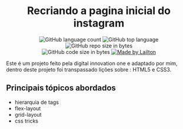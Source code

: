 <h1 align="center"> Recriando a pagina inicial do instagram </h1>

<p align="center">
    <img alt="GitHub language count" src="https://img.shields.io/github/languages/count/Lailton4420/Recriando-a-pagina-inicial-do-insta">

  <img alt="GitHub top language" src="https://img.shields.io/github/languages/top/Lailton4420/Recriando-a-pagina-inicial-do-insta?logo=html">

  <img alt="GitHub repo size in bytes" src="https://img.shields.io/github/repo-size/Lailton4420/Recriando-a-pagina-inicial-do-insta?color=green">

  <br>

  <img alt="GitHub code size in bytes" src="https://img.shields.io/github/last-commit/Lailton4420/Recriando-a-pagina-inicial-do-insta">

  <a href="https://www.linkedin.com/in/Lailton-Soares-perez-2069b072/">
    <img alt="Made by Lailton" src="https://img.shields.io/badge/made%20by-Lailton-%2304D361">
  </a>

  
</p>


<p>Este é um projeto feito pela digital innovation one e adaptado por mim, dentro deste projeto foi transpassado lições sobre : HTML5 e CSS3. </p>
<p>
<h2>Principais tópicos abordados</h2>
<ul align="left">
  <li>hierarquia de tags</li>
  <li>flex-layout</li>
  <li>grid-layout</li>
  <li>css tricks</li>
</ul>

</p>
